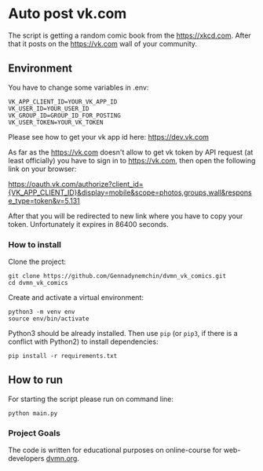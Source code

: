 # Auto post vk.com

The script is getting a random comic book from the https://xkcd.com.
After that it posts on the https://vk.com wall of your community.

## Environment

You have to change some variables in .env:
```
VK_APP_CLIENT_ID=YOUR_VK_APP_ID
VK_USER_ID=YOUR_USER_ID
VK_GROUP_ID=GROUP_ID_FOR_POSTING
VK_USER_TOKEN=YOUR_VK_TOKEN
```
Please see how to get your vk app id here: https://dev.vk.com 

As far as the https://vk.com doesn't allow to get vk token by API request
(at least officially) you have to sign in to https://vk.com,
then open the following link on your browser:

https://oauth.vk.com/authorize?client_id={VK_APP_CLIENT_ID}&display=mobile&scope=photos,groups,wall&response_type=token&v=5.131

After that you will be redirected to new link where you have to copy your token.
Unfortunately it expires in 86400 seconds.

### How to install

Clone the project:
```
git clone https://github.com/Gennadynemchin/dvmn_vk_comics.git
cd dvmn_vk_comics
```
Create and activate a virtual environment:
```
python3 -m venv env
source env/bin/activate
```
Python3 should be already installed. 
Then use `pip` (or `pip3`, if there is a conflict with Python2) to install dependencies:
```
pip install -r requirements.txt
```

## How to run

For starting the script please run on command line: 
```
python main.py
```

### Project Goals

The code is written for educational purposes on online-course for web-developers [dvmn.org](https://dvmn.org/).
